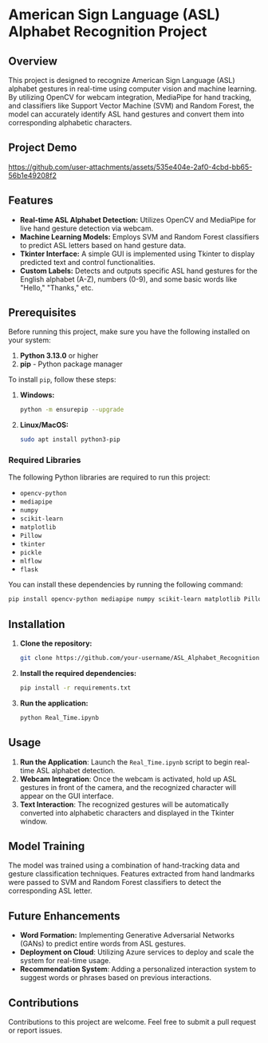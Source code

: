 # American Sign Language (ASL) Alphabet Recognition Project

## Overview

This project is designed to recognize American Sign Language (ASL) alphabet gestures in real-time using computer vision and machine learning. By utilizing OpenCV for webcam integration, MediaPipe for hand tracking, and classifiers like Support Vector Machine (SVM) and Random Forest, the model can accurately identify ASL hand gestures and convert them into corresponding alphabetic characters.

## **Project Demo** 
https://github.com/user-attachments/assets/535e404e-2af0-4cbd-bb65-56b1e49208f2
## Features

- **Real-time ASL Alphabet Detection:** Utilizes OpenCV and MediaPipe for live hand gesture detection via webcam.
- **Machine Learning Models:** Employs SVM and Random Forest classifiers to predict ASL letters based on hand gesture data.
- **Tkinter Interface:** A simple GUI is implemented using Tkinter to display predicted text and control functionalities.
- **Custom Labels:** Detects and outputs specific ASL hand gestures for the English alphabet (A-Z), numbers (0-9), and some basic words like "Hello," "Thanks," etc.

## Prerequisites

Before running this project, make sure you have the following installed on your system:

1. **Python 3.13.0** or higher
2. **pip** - Python package manager

To install `pip`, follow these steps:
1. **Windows:**
   ```bash
   python -m ensurepip --upgrade
   ```

2. **Linux/MacOS:**
   ```bash
   sudo apt install python3-pip
   ```

### Required Libraries

The following Python libraries are required to run this project:

- `opencv-python`
- `mediapipe`
- `numpy`
- `scikit-learn`
- `matplotlib`
- `Pillow`
- `tkinter`
- `pickle`
- `mlflow`
- `flask`

You can install these dependencies by running the following command:

```bash
pip install opencv-python mediapipe numpy scikit-learn matplotlib Pillow mlflow flask
```

## Installation

1. **Clone the repository:**
   ```bash
   git clone https://github.com/your-username/ASL_Alphabet_Recognition.git
   ```

2. **Install the required dependencies:**
   ```bash
   pip install -r requirements.txt
   ```

3. **Run the application:**
   ```bash
   python Real_Time.ipynb
   ```

## Usage

1. **Run the Application**: Launch the `Real_Time.ipynb` script to begin real-time ASL alphabet detection.
2. **Webcam Integration**: Once the webcam is activated, hold up ASL gestures in front of the camera, and the recognized character will appear on the GUI interface.
3. **Text Interaction**: The recognized gestures will be automatically converted into alphabetic characters and displayed in the Tkinter window.

## Model Training

The model was trained using a combination of hand-tracking data and gesture classification techniques. Features extracted from hand landmarks were passed to SVM and Random Forest classifiers to detect the corresponding ASL letter.

## Future Enhancements

- **Word Formation:** Implementing Generative Adversarial Networks (GANs) to predict entire words from ASL gestures.
- **Deployment on Cloud**: Utilizing Azure services to deploy and scale the system for real-time usage.
- **Recommendation System**: Adding a personalized interaction system to suggest words or phrases based on previous interactions.

## Contributions

Contributions to this project are welcome. Feel free to submit a pull request or report issues.

